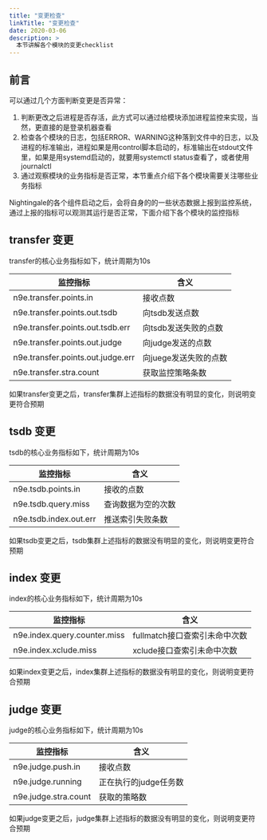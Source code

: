 ```yaml
---
title: "变更检查"
linkTitle: "变更检查"
date: 2020-03-06
description: >
  本节讲解各个模块的变更checklist
---
```


## 前言

可以通过几个方面判断变更是否异常：

1. 判断更改之后进程是否存活，此方式可以通过给模块添加进程监控来实现，当然，更直接的是登录机器查看
2. 检查各个模块的日志，包括ERROR、WARNING这种落到文件中的日志，以及进程的标准输出，进程如果是用control脚本启动的，标准输出在stdout文件里，如果是用systemd启动的，就要用systemctl status查看了，或者使用journalctl
3. 通过观察模块的业务指标是否正常，本节重点介绍下各个模块需要关注哪些业务指标
    
Nightingale的各个组件启动之后，会将自身的的一些状态数据上报到监控系统，通过上报的指标可以观测其运行是否正常，下面介绍下各个模块的监控指标
## transfer 变更
transfer的核心业务指标如下，统计周期为10s

| 监控指标        | 含义   |
| --------   | ----- |
| n9e.transfer.points.in     | 接收点数| 
| n9e.transfer.points.out.tsdb        |向tsdb发送点数| 
| n9e.transfer.points.out.tsdb.err        |向tsdb发送失败的点数| 
| n9e.transfer.points.out.judge        |向judge发送的点数| 
| n9e.transfer.points.out.judge.err        |向juege发送失败的点数| 
| n9e.transfer.stra.count        |获取监控策略条数| 

如果transfer变更之后，transfer集群上述指标的数据没有明显的变化，则说明变更符合预期

## tsdb 变更
tsdb的核心业务指标如下，统计周期为10s

| 监控指标        | 含义   |
| --------   | ----- |
| n9e.tsdb.points.in     | 接收的点数| 
| n9e.tsdb.query.miss     | 查询数据为空的次数| 
| n9e.tsdb.index.out.err     | 推送索引失败条数| 

如果tsdb变更之后，tsdb集群上述指标的数据没有明显的变化，则说明变更符合预期

## index 变更
index的核心业务指标如下，统计周期为10s

| 监控指标        | 含义   |
| --------   | ----- |
| n9e.index.query.counter.miss     |fullmatch接口查索引未命中次数| 
| n9e.index.xclude.miss     |xclude接口查索引未命中次数| 

如果index变更之后，index集群上述指标的数据没有明显的变化，则说明变更符合预期

## judge 变更
judge的核心业务指标如下，统计周期为10s

| 监控指标        | 含义   |
| --------   | ----- |
| n9e.judge.push.in     |接收点数| 
| n9e.judge.running     |正在执行的judge任务数| 
| n9e.judge.stra.count     |获取的策略数| 

如果judge变更之后，judge集群上述指标的数据没有明显的变化，则说明变更符合预期
     